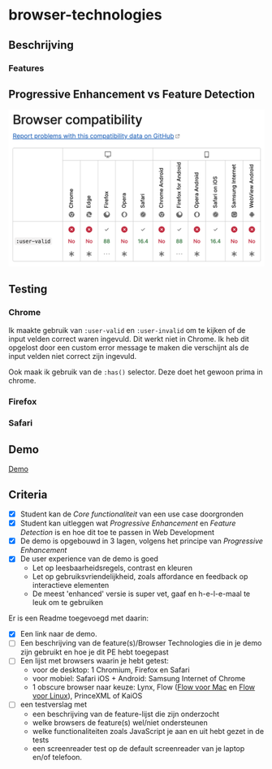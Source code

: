 # browser-technologies

## Beschrijving
### Features

## Progressive Enhancement vs Feature Detection

![](images/uservalid.png)

## Testing
### Chrome
Ik maakte gebruik van ```:user-valid``` en ```:user-invalid``` om te kijken of de input velden correct waren ingevuld. Dit werkt niet in Chrome. Ik heb dit opgelost door een custom error message te maken die verschijnt als de input velden niet correct zijn ingevuld.

Ook maak ik gebruik van de ```:has()``` selector. Deze doet het gewoon prima in chrome. 

### Firefox

### Safari

## Demo
[Demo](https://browser-technologies-2021.herokuapp.com/)

## Criteria

- [x]	Student kan de _Core functionaliteit_ van een use case doorgronden
- [x]	Student kan uitleggen wat _Progressive Enhancement_ en _Feature Detection_ is en hoe dit toe te passen in Web Development
- [x]	De demo is opgebouwd in 3 lagen, volgens het principe van _Progressive Enhancement_
- [x]	De user experience van de demo is goed
	-	Let op leesbaarheidsregels, contrast en kleuren
	-	Let op gebruiksvriendelijkheid, zoals affordance en feedback op interactieve elementen
	-	De meest 'enhanced' versie is super vet, gaaf en h-e-l-e-maal te leuk om te gebruiken

Er is een Readme toegevoegd met daarin:
- [x] Een link naar de demo.
- [ ] Een beschrijving van de feature(s)/Browser Technologies die in je demo zijn gebruikt en hoe je dit PE hebt toegepast
- [ ] Een lijst met browsers waarin je hebt getest:
	- voor de desktop: 1 Chromium, Firefox en Safari
	- voor mobiel: Safari iOS + Android: Samsung Internet of Chrome
	- 1 obscure browser naar keuze: Lynx, Flow ([Flow voor Mac](https://flounder.ekioh.com/~piers/ekioh_6.9.0_mac-flow_20230307_r38512.zip) en [Flow voor Linux](https://flounder.ekioh.com/~piers/ekioh_6.9.0_x11-64-flow_20230307_r38512.zip)), PrinceXML of KaiOS 
- [ ]  een testverslag met
	- een beschrijving van de feature-lijst die zijn onderzocht
	- welke browsers de feature(s) wel/niet ondersteunen
	- welke functionaliteiten zoals JavaScript je aan en uit hebt gezet in de tests
	- een screenreader test op de default screenreader van je laptop en/of telefoon.